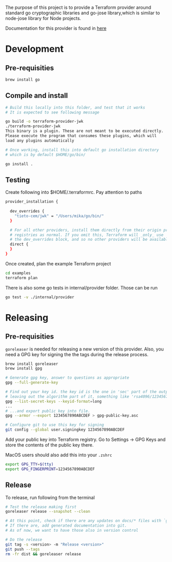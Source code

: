 The purpose of this project is to provide a Terraform provider around standard go
cryptographic libraries and go-jose library,which is similar to node-jose library 
for Node projects.

Documentation for this provider is found in [here](docs/index.md)

# Development


## Pre-requisities

```bash
brew install go
```

## Compile and install
```bash
# Build this locally into this folder, and test that it works
# It is expected to see following message

go build -o terraform-provider-jwk
./terraform-provider-jwk
This binary is a plugin. These are not meant to be executed directly.
Please execute the program that consumes these plugins, which will
load any plugins automatically

# Once working, install this into default go installation directory
# which is by default $HOME/go/bin/

go install .
```

## Testing

Create following into $HOME/.terraformrc. Pay attention to paths
```bash
provider_installation {
  
  dev_overrides {
    "tieto-cem/jwk" = "/Users/mika/go/bin/"
  }

  # For all other providers, install them directly from their origin provider
  # registries as normal. If you omit this, Terraform will _only_ use
  # the dev_overrides block, and so no other providers will be available.
  direct {
  }
}
```

Once created, plan the example Terraform project
```bash
cd examples
terraform plan
```

There is also some go tests in internal/provider folder. Those can be run 
```bash
go test -v ./internal/provider
```

# Releasing

## Pre-requisities

`goreleaser` is needed for releasing a new version of this provider.
Also, you need a GPG key for signing the the tags during the release process.

```sh
brew install goreleaser
brew install gpg

# Generate gpg key, answer to questions as appropriate
gpg --full-generate-key

# Find out your key id. the key id is the one in 'sec' part of the output
# leaving out the algorithm part of it, something like 'rsa4096/1234567890ABCDEF'...
gpg --list-secret-keys --keyid-format=long
...
# ...and export public key into file. 
gpg --armor --export 1234567890ABCDEF > gpg-public-key.asc

# Configure git to use this key for signing
git config --global user.signingkey 1234567890ABCDEF
```

Add your public key into Terraform registry. Go to Settings -> GPG Keys and
store the contents of the public key there.

MacOS users should also add this into your `.zshrc`

```sh
export GPG_TTY=$(tty)
export GPG_FINGERPRINT=1234567890ABCDEF
```


## Release

To release, run following from the terminal

```sh
# Test the release making first
goreleaser release --snapshot --clean

# At this point, check if there are any updates on docs/* files with `git status`
# If there are, add generated documentation into git.
# As of now, we want to have those also in version control

# Do the release
git tag -s <version> -m "Release <version>"
git push --tags
rm -fr dist && goreleaser release
```
